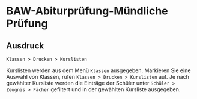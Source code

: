﻿# BAW-Abiturprüfung-Mündliche Prüfung

## Ausdruck

`Klassen > Drucken > Kurslisten`

Kurslisten werden aus dem Menü `Klassen` ausgegeben. Markieren Sie eine Auswahl von Klassen, rufen `Klassen > Drucken > Kurslisten` auf. Je nach gewählter Kursliste werden die Einträge der Schüler unter `Schüler > Zeugnis > Fächer` gefiltert und in der gewählten Kursliste ausgegeben.